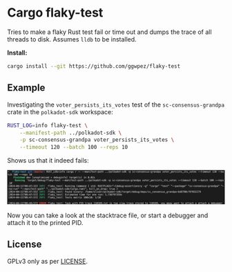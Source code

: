 # Cargo flaky-test

Tries to make a flaky Rust test fail or time out and dumps the trace of all threads to disk. Assumes `lldb` to be installed.

**Install:**

```sh
cargo install --git https://github.com/ggwpez/flaky-test
```

## Example

Investigating the `voter_persists_its_votes` test of the `sc-consensus-grandpa` crate in the `polkadot-sdk` workspace:

```sh
RUST_LOG=info flaky-test \
	--manifest-path ../polkadot-sdk \
	-p sc-consensus-grandpa voter_persists_its_votes \
	--timeout 120 --batch 100 --reps 10
```

Shows us that it indeed fails:

![Example](./.assets/screenshot_example.png)

Now you can take a look at the stacktrace file, or start a debugger and attach it to the printed PID.

## License

GPLv3 only as per [LICENSE](./LICENSE).
